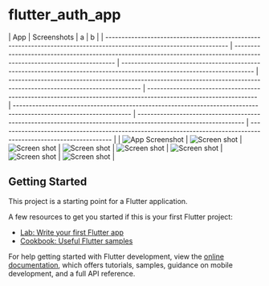 # flutter_auth_app

| App                                                                                                                  | Screenshots                                                                                                             | a                                                                                                                       | b                                                                                                                       |
| -------------------------------------------------------------------------------------------------------------------- | ----------------------------------------------------------------------------------------------------------------------- | ----------------------------------------------------------------------------------------------------------------------- | ----------------------------------------------------------------------------------------------------------------------- | ---------------------------------------------------------------------------------------------------------------- | ------------------------------------------------------------------------------------------------------------------ | --------------------------------------------------------------------------------------------------------------- | ----------------------------------------------------------------------------------------------------------------- |
| ![App Screenshot](https://github.com/niravswami/flutter-auth-app/blob/main/lib/common/screenShots/splash_screen.png) | ![Screen shot](https://github.com/niravswami/flutter-auth-app/blob/main/lib/common/screenShots/onboarding_screen_1.png) | ![Screen shot](https://github.com/niravswami/flutter-auth-app/blob/main/lib/common/screenShots/onboarding_screen_2.png) | ![Screen shot](https://github.com/niravswami/flutter-auth-app/blob/main/lib/common/screenShots/auth_welocme_screen.png) | ![Screen shot](https://github.com/niravswami/flutter-auth-app/blob/main/lib/common/screenShots/login_screen.png) | ![Screen shot](https://github.com/niravswami/flutter-auth-app/blob/main/lib/common/screenShots/sign_up_screen.png) | ![Screen shot](https://github.com/niravswami/flutter-auth-app/blob/main/lib/common/screenShots/home_screen.png) | ![Screen shot](https://github.com/niravswami/flutter-auth-app/blob/main/lib/common/screenShots/logout_screen.png) |

## Getting Started

This project is a starting point for a Flutter application.

A few resources to get you started if this is your first Flutter project:

- [Lab: Write your first Flutter app](https://docs.flutter.dev/get-started/codelab)
- [Cookbook: Useful Flutter samples](https://docs.flutter.dev/cookbook)

For help getting started with Flutter development, view the
[online documentation](https://docs.flutter.dev/), which offers tutorials,
samples, guidance on mobile development, and a full API reference.
